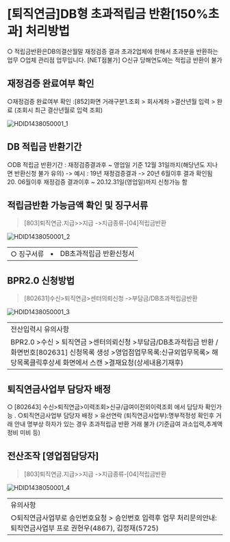 # [퇴직연금]DB형 초과적립금 반환[150%초과] 처리방법
○ 적립금반환은DB의결산월말 재정검증 결과 초과2업체에 한해서 초과분을 반환하는 업무
○업체 관리점 업무입니다.
[NET점불가]
○신규 당해연도에는 적립금 반환이 불가
## 재정검증 완료여부 확인
○재정검증 완료여부 확인 :[852]화면 거래구분1.조회 > 회사계좌 >결산년월 입력 > 완료
(조회시 최근 결산년월로 입력 조회)

![HDID1438050001_1](HDID1438050001_1.jpg)

## DB 적립금 반환기간
○DB 적립금 반환기간 : 재정검증결과후 ~ 영업일 기준 12월 31일까지(해당년도 지나면 반환신청 불가 유의)
-> 예시 : 19년 재정검증결과 -> 20년 6월이후 결과 확인됨
20. 06월이후 재정검증 결과이후 ~ 20.12.31일(영업일)까지 신청가능 함
## 적립금반환 가능금액 확인 및 징구서류
> [803]퇴직연금.지급>>지급 ->지급종류-[04]적립금반환

![HDID1438050001_2](HDID1438050001_2.jpg)


<table><tbody><tr>
<td>
○ 징구서류</td>
<td>
<li style="line-height: 120%; margin-top: 0px; margin-bottom: 0px;">DB초과적립금 반환신청서</li></td></tr></tbody>
</table>


## BPR2.0 신청방법
> [802631]수신>퇴직연금>센터의뢰신청 ->부담금/DB초과적립금반환

![HDID1438050001_3](HDID1438050001_3.jpg)


<table><tbody><tr>
<td>
전산입력시 유의사항</td></tr><tr>
<td>BPR2.0 >수신 > 퇴직연금 >센터의뢰신청 >부담금/DB초과적립금 반환 /화면번호[802631]
신청목록 생성 >영업점업무목록:신규외업무목록> 해당목록클릭후상세 화면에서 스캔 >결재요청(상세내용기재후)</td></tr></tbody>
</table>


## 퇴직연금사업부 담당자 배정
○ [802643] 수신>퇴직연금>이력조회>신규/급여이전외이력조회 에서 담당자 확인가능 .
○퇴직연금사업부 담당자 배정 > 유선연락
(퇴직연금사업부):명부적정성
확인후
거래 안내
명부상 하자가 있는 경우 초과적립금 반환 거래 불가
(기준급여 과소입력,추계액정비 미비 등)
## 전산조작 [영업점담당자]
> [803]퇴직연금.지급>>지급 ->지급종류-[04]적립금반환

![HDID1438050001_4](HDID1438050001_4.jpg)


<table><tbody><tr>
<td>
유의사항</td></tr><tr>
<td>○퇴직연금사업부로 승인번호요청 > 승인번호 입력후 업무 처리문의안내:퇴직연금사업부 프로 권현우(4867), 김정재(5725)</td></tr></tbody>
</table>


